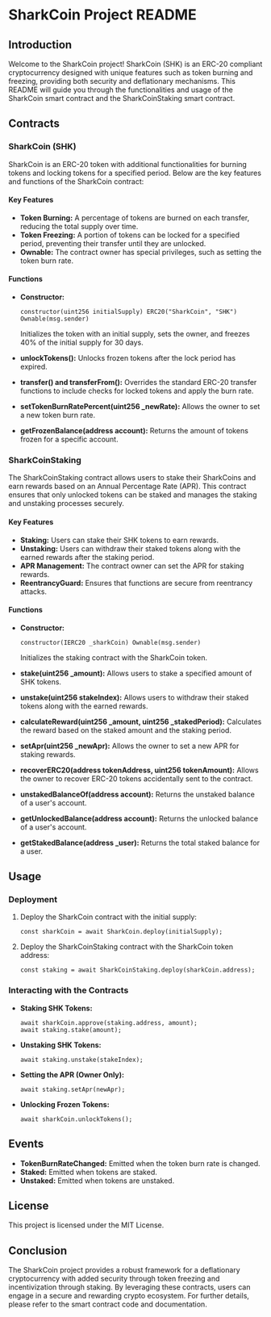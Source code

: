 # SharkCoin Project README

## Introduction

Welcome to the SharkCoin project! SharkCoin (SHK) is an ERC-20 compliant cryptocurrency designed with unique features such as token burning and freezing, providing both security and deflationary mechanisms. This README will guide you through the functionalities and usage of the SharkCoin smart contract and the SharkCoinStaking smart contract.

## Contracts

### SharkCoin (SHK)

SharkCoin is an ERC-20 token with additional functionalities for burning tokens and locking tokens for a specified period. Below are the key features and functions of the SharkCoin contract:

#### Key Features

- **Token Burning:** A percentage of tokens are burned on each transfer, reducing the total supply over time.
- **Token Freezing:** A portion of tokens can be locked for a specified period, preventing their transfer until they are unlocked.
- **Ownable:** The contract owner has special privileges, such as setting the token burn rate.

#### Functions

- **Constructor:** 
  ```solidity
  constructor(uint256 initialSupply) ERC20("SharkCoin", "SHK") Ownable(msg.sender)
  ```
  Initializes the token with an initial supply, sets the owner, and freezes 40% of the initial supply for 30 days.

- **unlockTokens():** 
  Unlocks frozen tokens after the lock period has expired.

- **transfer() and transferFrom():** 
  Overrides the standard ERC-20 transfer functions to include checks for locked tokens and apply the burn rate.

- **setTokenBurnRatePercent(uint256 _newRate):** 
  Allows the owner to set a new token burn rate.

- **getFrozenBalance(address account):** 
  Returns the amount of tokens frozen for a specific account.

### SharkCoinStaking

The SharkCoinStaking contract allows users to stake their SharkCoins and earn rewards based on an Annual Percentage Rate (APR). This contract ensures that only unlocked tokens can be staked and manages the staking and unstaking processes securely.

#### Key Features

- **Staking:** Users can stake their SHK tokens to earn rewards.
- **Unstaking:** Users can withdraw their staked tokens along with the earned rewards after the staking period.
- **APR Management:** The contract owner can set the APR for staking rewards.
- **ReentrancyGuard:** Ensures that functions are secure from reentrancy attacks.

#### Functions

- **Constructor:** 
  ```solidity
  constructor(IERC20 _sharkCoin) Ownable(msg.sender)
  ```
  Initializes the staking contract with the SharkCoin token.

- **stake(uint256 _amount):** 
  Allows users to stake a specified amount of SHK tokens.

- **unstake(uint256 stakeIndex):** 
  Allows users to withdraw their staked tokens along with the earned rewards.

- **calculateReward(uint256 _amount, uint256 _stakedPeriod):** 
  Calculates the reward based on the staked amount and the staking period.

- **setApr(uint256 _newApr):** 
  Allows the owner to set a new APR for staking rewards.

- **recoverERC20(address tokenAddress, uint256 tokenAmount):** 
  Allows the owner to recover ERC-20 tokens accidentally sent to the contract.

- **unstakedBalanceOf(address account):** 
  Returns the unstaked balance of a user's account.

- **getUnlockedBalance(address account):** 
  Returns the unlocked balance of a user's account.

- **getStakedBalance(address _user):** 
  Returns the total staked balance for a user.

## Usage

### Deployment

1. Deploy the SharkCoin contract with the initial supply:
   ```solidity
   const sharkCoin = await SharkCoin.deploy(initialSupply);
   ```

2. Deploy the SharkCoinStaking contract with the SharkCoin token address:
   ```solidity
   const staking = await SharkCoinStaking.deploy(sharkCoin.address);
   ```

### Interacting with the Contracts

- **Staking SHK Tokens:**
  ```solidity
  await sharkCoin.approve(staking.address, amount);
  await staking.stake(amount);
  ```

- **Unstaking SHK Tokens:**
  ```solidity
  await staking.unstake(stakeIndex);
  ```

- **Setting the APR (Owner Only):**
  ```solidity
  await staking.setApr(newApr);
  ```

- **Unlocking Frozen Tokens:**
  ```solidity
  await sharkCoin.unlockTokens();
  ```

## Events

- **TokenBurnRateChanged:** Emitted when the token burn rate is changed.
- **Staked:** Emitted when tokens are staked.
- **Unstaked:** Emitted when tokens are unstaked.

## License

This project is licensed under the MIT License.

## Conclusion

The SharkCoin project provides a robust framework for a deflationary cryptocurrency with added security through token freezing and incentivization through staking. By leveraging these contracts, users can engage in a secure and rewarding crypto ecosystem. For further details, please refer to the smart contract code and documentation.
